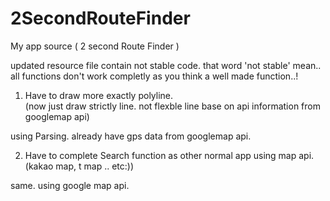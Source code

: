 # 2SecondRouteFinder
My app source ( 2 second Route Finder )


updated resource file contain not stable code.
that word 'not stable' mean.. all functions don't work completly as you think a well made function..!



1. Have to draw more exactly polyline.  
  (now just draw strictly line. not flexble line base on api information from googlemap api)
  
  using Parsing. already have gps data from googlemap api.
  
  
 2. Have to complete Search function as other normal app using map api. (kakao map, t map .. etc:))
 
   same. using google map api.
